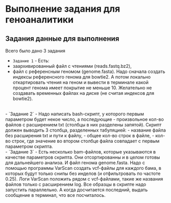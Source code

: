 # Выполнение задания для геноаналитики

## Задания данные для выполнения 
Всего было дано 3 задания

- `Задание 1` - Есть:
- заархивированный файл с чтениями (reads.fastq.bz2),
- файл с референсным геномом (genome.fasta).
Надо сначала создать индексы референсного генома для bowtie2. А потом локально откартировать чтения на геном и вывести в терминале какой процент генома имеет покрытие не меньше 10. Желательно не создавать временных файлах на диске (не считая индексов для bowtie2).
 </br>
- `Задание 2` - Надо написать bash-скрипт, у которого первым параметром будет некое число, а последующие - произвольное кол-во файлов с расширением txt (столбцы в них разделены запятой).
Скрипт должен выводить 3 столбца, разделенных табуляцией:
- название файла без расширения txt и пути к файлу,
- общее кол-во строк в файле,
- кол-во строк, где значение во втором столбце файла совпадает с первым параметром скрипта.
  </br>
- `Задание 3` - Есть несколько bam-файлов, которые указываются в качестве параметров скрипта. Они отсортированны и в целом готовы для дальнейшего анализа. И файл генома genome.fasta.
Надо с помощью программы VarScan создать vcf-файлы для каждого бама, в которых будут только снипы без инделов (и отфильтровать по частоте 0.25). Логи VarScan положить рядом с vcf-файлами, такие же названия файлов только с расширением log.
Все образцы в скрипте надо запустить параллельно. А когда досчитается последний, выдать сообщение в терминал, что все посчиталось.</br></br> 
